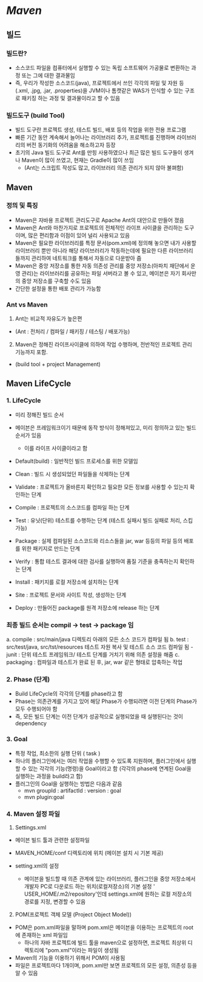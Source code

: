 # _Maven_

## 빌드

### 빌드란?

- 소스코드 파일을 컴퓨터에서 실행할 수 있는 독립 소프트웨어 가공물로 변환하는 과정 또는 그에 대한 결과물임
- 즉, 우리가 작성한 소스코드(java), 프로젝트에서 쓰인 각각의 파일 및 자원 등(.xml, .jpg, .jar, .properties)을 JVM이나 톰캣같은 WAS가 인식할 수 있는 구조로 패키징 하는 과정 및 결과물이라고 할 수 있음

### 빌드도구 (build Tool)

- 빌드 도구란 프로젝트 생성, 테스트 빌드, 배포 등의 작업을 위한 전용 프로그램
- 빠른 기간 동안 계속해서 늘어나는 라이브러리 추가, 프로젝트를 진행하며 라이브러리의 버전 동기화의 어려움을 해소하고자 등장
- 초기의 Java 빌드 도구로 Ant를 만힝 사용하였으나 최근 많은 빌드 도구들이 생겨나 Maven이 많이 쓰였고, 현재는 Gradle이 많이 쓰임
  - (Ant는 스크립트 작성도 많고, 라이브러리 의존 관리가 되지 않아 불펴함)

## Maven

### 정믜 및 특징

- Maven은 자바용 프로젝트 관리도구로 Apache Ant의 대안으로 만들어 졌음
- Maven은 Ant와 마찬가지로 프로젝트의 전체적인 라이프 사이클을 관리하는 도구이며, 많은 편리함과 이점이 있어 널리 사용되고 있음
- Maven은 필요한 라이브러리를 특정 문서(pom.xml)에 정의해 놓으면 내가 사용할 라이브러리 뿐만 아니라 해당 라이브러리가 작동하는데에 필요한 다른 라이브러리들까지 관리하여 네트워크를 통해서 자동으로 다운받아 줌
- Maven은 중앙 저장소를 통한 자동 의존성 관리를 중앙 저장소(아파치 재단에서 운영 관리)는 라이브러리를 공유하는 파일 서버라고 볼 수 있고, 메이븐은 자기 회사만의 중앙 저장소를 구축할 수도 있음
- 간단한 설정을 통한 배포 관리가 가능함

### Ant vs Maven

1. Ant는 비교적 자유도가 높은편

- (Ant : 전처리 / 컴파일 / 패키징 / 테스팅 / 배포가능)

2. Maven은 정해진 라이프사이클에 의하여 작업 수행하며, 전반적인 프로젝트 관리 기능까지 포함.

- (build tool + project Management)

## Maven LifeCycle

### 1. LifeCycle

- 미리 정해진 빌드 순서
- 메이븐은 프레임워크이기 때문에 동작 방식이 정해져있고, 미리 정의하고 있는 빌드 순서가 있음

  - 이를 라이프 사이클이라고 함

- Default(build) : 일반적인 빌드 프로세스를 위한 모델임
- Clean : 빌드 시 생성되었던 파일들을 삭제하는 단계
- Validate : 프로젝트가 올바른지 확인하고 필요한 모든 정보를 사용할 수 있는지 확인하는 단계
- Compile : 프로젝트의 소스코드를 컴파일 하는 단계
- Test : 유닛(단위) 테스트를 수행하는 단계 (테스트 실패시 빌드 실패로 처리, 스킵가능)
- Package : 실제 컴파일된 소스코드와 리소스들을 jar, war 등등의 파일 등의 배포를 위한 패키지로 만드는 단계
- Verify : 통합 테스트 결과에 대한 검사를 실행하여 품질 기준을 충족하는지 확인하는 단계
- Install : 패키지를 로컬 저장소에 설치하는 단계
- Site : 프로젝트 문서와 사이트 작성, 생성하는 단계
- Deploy : 만들어진 package를 원격 저장소에 release 하는 단계

### 최종 빌드 순서는 compil -> test -> package 임

a. compile : src/main/java 디렉토리 아래의 모든 소스 코드가 컴파일 됨
b. test : src/test/java, src/tst/resources 테스트 자원 복사 및 테스트 소스 코드 컴파일 됨 - junit : 단위 테스트 프레임워크/ 테스트 단계를 거치기 위해 의존 설정을 해줌
c. packaging : 컴파일과 테스트가 완료 된 후, jar, war 같은 형태로 압축하는 작업

### 2. Phase (단계)

- Build LifeCycle의 각각의 단계를 phase라고 함
- Phase는 의존관계를 가지고 있어 해당 Phase가 수행되려면 이전 단계의 Phase가 모두 수행되어야 함
- 즉, 모든 빌드 단계는 이전 단계가 성공적으로 실행되었을 때 실행된다는 것이 dependency

### 3. Goal

- 특정 작업, 최소한의 실행 단위 ( task )
- 하나의 플러그인에서는 여러 작업을 수행할 수 있도록 지원하며, 플러그인에서 실행할 수 있는 각각의 기능(명령)을 Goal이라고 함
  (각각의 phase에 연계된 Goal을 실행하는 과정을 build라고 함)
- 플러그인의 Goal을 실행하는 방법은 다음과 같음
  - mvn groupId : artifactId : version : goal
  - mvn plugin:goal

### 4. Maven 설정 파일

1. Settings.xml

- 메이븐 빌드 툴과 관련한 설정파일
- MAVEN_HOME/conf 디렉토리에 위치 (메이븐 설치 시 기본 제공)
- setting.xml의 설정

  - 메이븐을 빌드할 때 의존 관계에 있는 라이브러리, 플러그인을 중앙 저장소에서 개발자 PC로 다운로드 하는 위치(로컬저장소)의 기본 설정 ' USER_HOME/.m2/repository'인데 settings.xml에 원하는 로컬 저장소의 경로를 지정, 변경할 수 있음

2. POM(프로젝트 객체 모델 (Project Object Model))

- POM은 pom.xml파일을 말하며 pom.xml은 메이븐을 이용하는 프로젝트의 root에 존재하는 xml 파일임
  - 하나의 자바 프로젝트에 빌드 툴을 maven으로 설정하면, 프로젝트 최상위 디렉토리에 "pom.xml"이라는 파일이 생성됨
- Maven의 기능을 이용하기 위해서 POM이 사용됨
- 파일은 프로젝트마다 1개이며, pom.xml만 보면 프로젝트의 모든 설정, 의존성 등을 알 수 있음
